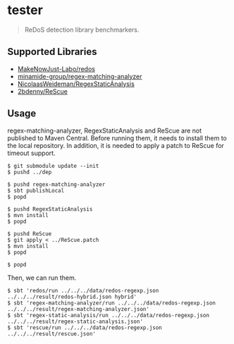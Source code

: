 # tester

> ReDoS detection library benchmarkers.

## Supported Libraries

- [MakeNowJust-Labo/redos](https://github.com/MakeNowJust-Labo/redos)
- [minamide-group/regex-matching-analyzer](https://github.com/minamide-group/regex-matching-analyzer)
- [NicolaasWeideman/RegexStaticAnalysis](https://github.com/NicolaasWeideman/RegexStaticAnalysis)
- [2bdenny/ReScue](https://github.com/2bdenny/ReScue)

## Usage

regex-matching-analyzer, RegexStaticAnalysis and ReScue are not published to Maven Central.
Before running them, it needs to install them to the local repository.
In addition, it is needed to apply a patch to ReScue for timeout support.

```console
$ git submodule update --init
$ pushd ../dep

$ pushd regex-matching-analyzer
$ sbt publishLocal
$ popd

$ pushd RegexStaticAnalysis
$ mvn install
$ popd

$ pushd ReScue
$ git apply < ../ReScue.patch
$ mvn install
$ popd

$ popd
```

Then, we can run them.

```console
$ sbt 'redos/run ../../../data/redos-regexp.json ../../../result/redos-hybrid.json hybrid'
$ sbt 'regex-matching-analyzer/run ../../../data/redos-regexp.json ../../../result/regex-matching-analyzer.json'
$ sbt 'regex-static-analysis/run ../../../data/redos-regexp.json ../../../result/regex-static-analysis.json'
$ sbt 'rescue/run ../../../data/redos-regexp.json ../../../result/rescue.json'
```
